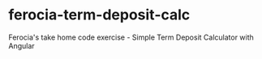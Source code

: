 # ferocia-term-deposit-calc
Ferocia's take home code exercise - Simple Term Deposit Calculator with Angular
